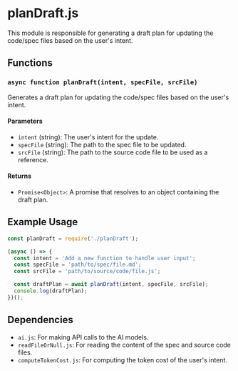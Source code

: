 # planDraft.js

This module is responsible for generating a draft plan for updating the code/spec files based on the user's intent.

## Functions

### `async function planDraft(intent, specFile, srcFile)`

Generates a draft plan for updating the code/spec files based on the user's intent.

#### Parameters

- `intent` (string): The user's intent for the update.
- `specFile` (string): The path to the spec file to be updated.
- `srcFile` (string): The path to the source code file to be used as a reference.

#### Returns

- `Promise<Object>`: A promise that resolves to an object containing the draft plan.

## Example Usage

```javascript
const planDraft = require('./planDraft');

(async () => {
  const intent = 'Add a new function to handle user input';
  const specFile = 'path/to/spec/file.md';
  const srcFile = 'path/to/source/code/file.js';

  const draftPlan = await planDraft(intent, specFile, srcFile);
  console.log(draftPlan);
})();
```

## Dependencies

- `ai.js`: For making API calls to the AI models.
- `readFileOrNull.js`: For reading the content of the spec and source code files.
- `computeTokenCost.js`: For computing the token cost of the user's intent.